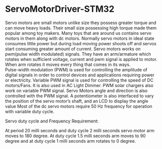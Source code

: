 # ServoMotorDriver-STM32
Servo motors are small motors unlike size they possess greater torque and can move heavy loads. Their small size possessing high torque made them popular among toy makers. Many toys that are around us contains servo motors in them along with dc motors. Normally servo motors in ideal state consumes little power but during load moving power shoots off and servos start consuming greater amount of current.
Servo motors works on pwm(pulse width modulated) signals. They have an arm/armature which rotates when sufficient voltage, current and pwm signal is applied to motor. When arm rotates it moves every thing that comes in its ways.  
Pulse-width modulation (PWM) is used for controlling the amplitude of digital signals in order to control devices and applications requiring power or electricity.
Variable PWM signal is used for controlling the speed of DC motors/Fans. It is also used in AC Light Dimmer. PWM solar chargers also work on variable PWM signal. Servo Motors angle and direction is also controlled with the PWM signal.
A potentiometer is also interfaced to vary the position of the servo motor’s shaft, and an LCD to display the angle value
Most of the dc servo motors require 50 Hz frequency for operation with variable duty cycle.

Servo duty cycle and Frequency Requirement:

At period 20 milli seconds and duty cycle 2 milli seconds servo motor arm moves to 180 degree. At duty cycle 1.5 milli seconds arm moves to 90 degree and at duty cycle 1 milli seconds arm rotates to 0 degree. 
